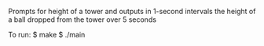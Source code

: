 Prompts for height of a tower and outputs in 1-second intervals the height of a ball dropped from the tower over 5 seconds

To run:
$ make
$ ./main
